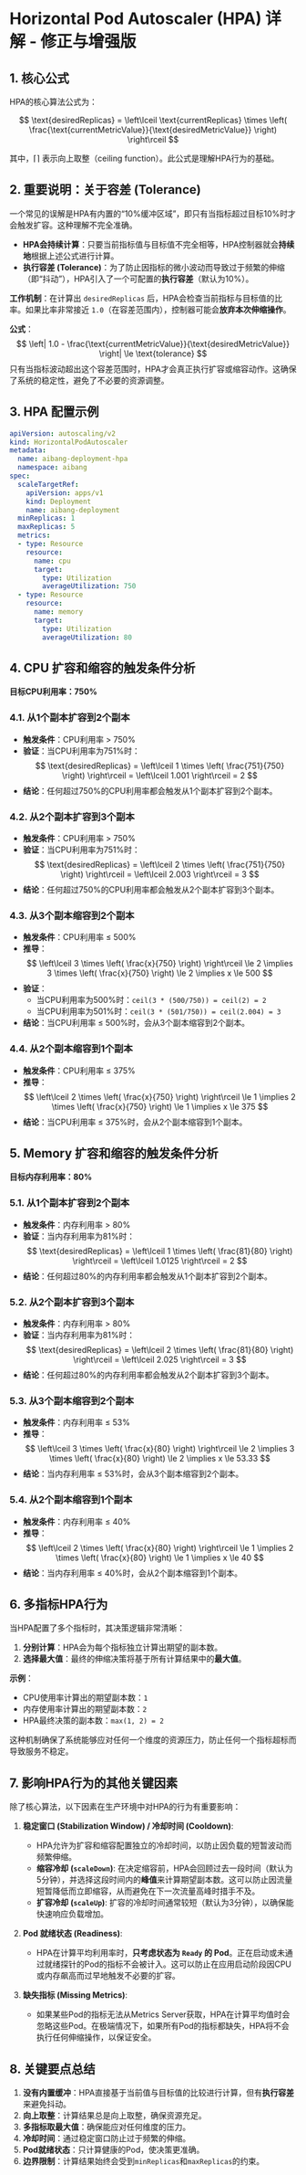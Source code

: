 # Horizontal Pod Autoscaler (HPA) 详解 - 修正与增强版

## 1. 核心公式

HPA的核心算法公式为：

$$
\text{desiredReplicas} = \left\lceil \text{currentReplicas} \times \left( \frac{\text{currentMetricValue}}{\text{desiredMetricValue}} \right) \right\rceil
$$

其中，$\lceil \rceil$ 表示向上取整（ceiling function）。此公式是理解HPA行为的基础。

## 2. 重要说明：关于容差 (Tolerance)

一个常见的误解是HPA有内置的“10%缓冲区域”，即只有当指标超过目标10%时才会触发扩容。这种理解不完全准确。

- **HPA会持续计算**：只要当前指标值与目标值不完全相等，HPA控制器就会**持续地**根据上述公式进行计算。
- **执行容差 (Tolerance)**：为了防止因指标的微小波动而导致过于频繁的伸缩（即“抖动”），HPA引入了一个可配置的**执行容差**（默认为10%）。

**工作机制**：在计算出 `desiredReplicas` 后，HPA会检查当前指标与目标值的比率。如果比率非常接近 `1.0`（在容差范围内），控制器可能会**放弃本次伸缩操作**。

**公式**：
$$
\left| 1.0 - \frac{\text{currentMetricValue}}{\text{desiredMetricValue}} \right| \le \text{tolerance}
$$
只有当指标波动超出这个容差范围时，HPA才会真正执行扩容或缩容动作。这确保了系统的稳定性，避免了不必要的资源调整。

## 3. HPA 配置示例

```yaml
apiVersion: autoscaling/v2
kind: HorizontalPodAutoscaler
metadata:
  name: aibang-deployment-hpa
  namespace: aibang
spec:
  scaleTargetRef:
    apiVersion: apps/v1
    kind: Deployment
    name: aibang-deployment
  minReplicas: 1
  maxReplicas: 5
  metrics:
  - type: Resource
    resource:
      name: cpu
      target:
        type: Utilization
        averageUtilization: 750
  - type: Resource
    resource:
      name: memory
      target:
        type: Utilization
        averageUtilization: 80
```

## 4. CPU 扩容和缩容的触发条件分析

**目标CPU利用率：750%**

### 4.1. 从1个副本扩容到2个副本

- **触发条件**：CPU利用率 > 750%
- **验证**：当CPU利用率为751%时：
  $$
  \text{desiredReplicas} = \left\lceil 1 \times \left( \frac{751}{750} \right) \right\rceil = \left\lceil 1.001 \right\rceil = 2
  $$
- **结论**：任何超过750%的CPU利用率都会触发从1个副本扩容到2个副本。

### 4.2. 从2个副本扩容到3个副本

- **触发条件**：CPU利用率 > 750%
- **验证**：当CPU利用率为751%时：
  $$
  \text{desiredReplicas} = \left\lceil 2 \times \left( \frac{751}{750} \right) \right\rceil = \left\lceil 2.003 \right\rceil = 3
  $$
- **结论**：任何超过750%的CPU利用率都会触发从2个副本扩容到3个副本。

### 4.3. 从3个副本缩容到2个副本

- **触发条件**：CPU利用率 ≤ 500%
- **推导**：
  $$
  \left\lceil 3 \times \left( \frac{x}{750} \right) \right\rceil \le 2 \implies 3 \times \left( \frac{x}{750} \right) \le 2 \implies x \le 500
  $$
- **验证**：
  - 当CPU利用率为500%时：`ceil(3 * (500/750)) = ceil(2) = 2`
  - 当CPU利用率为501%时：`ceil(3 * (501/750)) = ceil(2.004) = 3`
- **结论**：当CPU利用率 ≤ 500%时，会从3个副本缩容到2个副本。

### 4.4. 从2个副本缩容到1个副本

- **触发条件**：CPU利用率 ≤ 375%
- **推导**：
  $$
  \left\lceil 2 \times \left( \frac{x}{750} \right) \right\rceil \le 1 \implies 2 \times \left( \frac{x}{750} \right) \le 1 \implies x \le 375
  $$
- **结论**：当CPU利用率 ≤ 375%时，会从2个副本缩容到1个副本。

## 5. Memory 扩容和缩容的触发条件分析

**目标内存利用率：80%**

### 5.1. 从1个副本扩容到2个副本

- **触发条件**：内存利用率 > 80%
- **验证**：当内存利用率为81%时：
  $$
  \text{desiredReplicas} = \left\lceil 1 \times \left( \frac{81}{80} \right) \right\rceil = \left\lceil 1.0125 \right\rceil = 2
  $$
- **结论**：任何超过80%的内存利用率都会触发从1个副本扩容到2个副本。

### 5.2. 从2个副本扩容到3个副本

- **触发条件**：内存利用率 > 80%
- **验证**：当内存利用率为81%时：
  $$
  \text{desiredReplicas} = \left\lceil 2 \times \left( \frac{81}{80} \right) \right\rceil = \left\lceil 2.025 \right\rceil = 3
  $$
- **结论**：任何超过80%的内存利用率都会触发从2个副本扩容到3个副本。

### 5.3. 从3个副本缩容到2个副本

- **触发条件**：内存利用率 ≤ 53%
- **推导**：
  $$
  \left\lceil 3 \times \left( \frac{x}{80} \right) \right\rceil \le 2 \implies 3 \times \left( \frac{x}{80} \right) \le 2 \implies x \le 53.33
  $$
- **结论**：当内存利用率 ≤ 53%时，会从3个副本缩容到2个副本。

### 5.4. 从2个副本缩容到1个副本

- **触发条件**：内存利用率 ≤ 40%
- **推导**：
  $$
  \left\lceil 2 \times \left( \frac{x}{80} \right) \right\rceil \le 1 \implies 2 \times \left( \frac{x}{80} \right) \le 1 \implies x \le 40
  $$
- **结论**：当内存利用率 ≤ 40%时，会从2个副本缩容到1个副本。

## 6. 多指标HPA行为

当HPA配置了多个指标时，其决策逻辑非常清晰：

1.  **分别计算**：HPA会为每个指标独立计算出期望的副本数。
2.  **选择最大值**：最终的伸缩决策将基于所有计算结果中的**最大值**。

**示例**：
- CPU使用率计算出的期望副本数：`1`
- 内存使用率计算出的期望副本数：`2`
- HPA最终决策的副本数：`max(1, 2) = 2`

这种机制确保了系统能够应对任何一个维度的资源压力，防止任何一个指标超标而导致服务不稳定。

## 7. 影响HPA行为的其他关键因素

除了核心算法，以下因素在生产环境中对HPA的行为有重要影响：

1.  **稳定窗口 (Stabilization Window) / 冷却时间 (Cooldown)**:
    - HPA允许为扩容和缩容配置独立的冷却时间，以防止因负载的短暂波动而频繁伸缩。
    - **缩容冷却 (`scaleDown`)**: 在决定缩容前，HPA会回顾过去一段时间（默认为5分钟），并选择这段时间内的**峰值**来计算期望副本数。这可以防止因流量短暂降低而立即缩容，从而避免在下一次流量高峰时措手不及。
    - **扩容冷却 (`scaleUp`)**: 扩容的冷却时间通常较短（默认为3分钟），以确保能快速响应负载增加。

2.  **Pod 就绪状态 (Readiness)**:
    - HPA在计算平均利用率时，**只考虑状态为 `Ready` 的 Pod**。正在启动或未通过就绪探针的Pod的指标不会被计入。这可以防止在应用启动阶段因CPU或内存飙高而过早地触发不必要的扩容。

3.  **缺失指标 (Missing Metrics)**:
    - 如果某些Pod的指标无法从Metrics Server获取，HPA在计算平均值时会忽略这些Pod。在极端情况下，如果所有Pod的指标都缺失，HPA将不会执行任何伸缩操作，以保证安全。

## 8. 关键要点总结

1.  **没有内置缓冲**：HPA直接基于当前值与目标值的比较进行计算，但有**执行容差**来避免抖动。
2.  **向上取整**：计算结果总是向上取整，确保资源充足。
3.  **多指标取最大值**：确保能应对任何维度的压力。
4.  **冷却时间**：通过稳定窗口防止过于频繁的伸缩。
5.  **Pod就绪状态**：只计算健康的Pod，使决策更准确。
6.  **边界限制**：计算结果始终会受到`minReplicas`和`maxReplicas`的约束。
